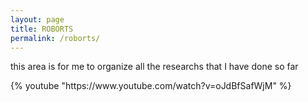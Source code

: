 ```yaml
---
layout: page
title: ROBORTS
permalink: /roborts/
---
```


this area is for me to organize all the researchs that I have done so far 

<!-- [<img src="/assets/img/roborts_original.png" width="400" height="270" onmouseover="this.src='/assets/img/roborts_modified.png'" width="400" height="270" onmouseout="this.src='/assets/img/roborts_original.png'" />](/roborts/) -->
<div class='embed-container'>
  <!-- <iframe title="YouTube video player" width="640" height="390" src="https://www.youtube.com/watch?v=oJdBfSafWjM" frameborder="0" allowfullscreen></iframe>
</div> -->
{% youtube "https://www.youtube.com/watch?v=oJdBfSafWjM" %}